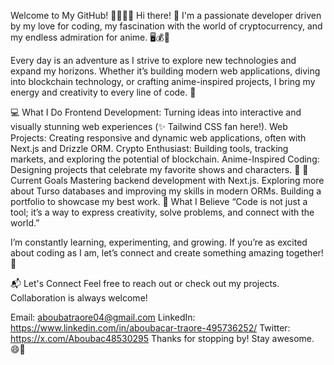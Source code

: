 Welcome to My GitHub! 👨‍💻🚀🌌
Hi there! 👋
I'm a passionate developer driven by my love for coding, my fascination with the world of cryptocurrency, and my endless admiration for anime. 🖥️💰🎌

Every day is an adventure as I strive to explore new technologies and expand my horizons. Whether it’s building modern web applications, diving into blockchain technology, or crafting anime-inspired projects, I bring my energy and creativity to every line of code. 🚀

💻 What I Do
Frontend Development: Turning ideas into interactive and visually stunning web experiences (✨ Tailwind CSS fan here!).
Web Projects: Creating responsive and dynamic web applications, often with Next.js and Drizzle ORM.
Crypto Enthusiast: Building tools, tracking markets, and exploring the potential of blockchain.
Anime-Inspired Coding: Designing projects that celebrate my favorite shows and characters. 🎨
🚀 Current Goals
Mastering backend development with Next.js.
Exploring more about Turso databases and improving my skills in modern ORMs.
Building a portfolio to showcase my best work.
🌱 What I Believe
“Code is not just a tool; it’s a way to express creativity, solve problems, and connect with the world.”

I’m constantly learning, experimenting, and growing. If you’re as excited about coding as I am, let’s connect and create something amazing together! 🌟

📬 Let's Connect
Feel free to reach out or check out my projects. Collaboration is always welcome!

Email: aboubatraore04@gmail.com
LinkedIn: https://www.linkedin.com/in/aboubacar-traore-495736252/
Twitter: https://x.com/Aboubac48530295
Thanks for stopping by! Stay awesome. 😄🎉
